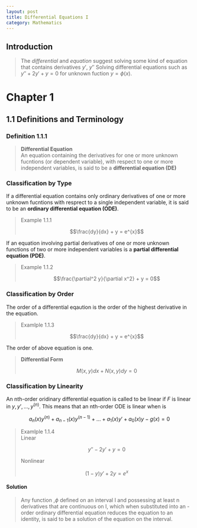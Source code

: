 ```yaml
---
layout: post
title: Differential Equations I
category: Mathematics
---
```


## Introduction
>The *differential* and *equation* suggest solving some kind of equation that contains derivatives $y'$, $y''$
> Solving differential equations such as $y'' + 2y' + y = 0$ for unknown fuction $y = \phi\left(x\right)$.

# Chapter 1

## 1.1 Definitions and Terminology

### Definition 1.1.1
>**Differential Equation**\
>An equation containing the derivatives for one or more unknown fucntions (or dependent variable), with respect to one or more independent variables, is said to be a **differential equation (DE)**


### Classification by Type
If a differential equation contains only ordinary derivatives of one or more unknown fucntions with resprect to a single independent variable, it is said to be an **ordinary differential equation (ODE)**.
> Example 1.1.1
> 
> $$\frac{dy}{dx} + y = e^{x}$$


If an equation involving partial derivatives of one or more unknown functions of two or more independent variables is a **partial differential equation (PDE)**.
> Example 1.1.2
> 
> $$\frac{\partial^2 y}{\partial x^2} + y = 0$$

### Classification by Order
The order of a differential eqaution is the order of the highest derivative in the equation.
> Examlple 1.1.3
> 
> $$\frac{dy}{dx} + y = e^{x}$$

The order of above equation is one.

> **Differential Form**
>
>$$M(x,y)dx + N(x,y)dy = 0$$

### Classification by Linearity
An nth-order oridinary differential equation is called to be linear if *F* is linear in $y,y',...,y^{(n)}$. This means that an nth-order ODE is linear when is

$$ a_n(x)y^{(n)}+a_{n-1}(x)y^{(n-1)} + ... +a_1(x)y'+a_0(x)y - g(x) = 0$$


> Examlple 1.1.4\
> Linear
> 
> $$y'' -2y' + y = 0$$
> 
> Nonlinear
> 
> $$(1-y)y' +2y = e^{x}$$


#### Solution
>Any function ,$\phi$ defined on an interval I and possessing at least n derivatives that are continuous on I, which when substituted into an -order ordinary differential equation reduces the equation to an identity, is said to be a solution of the equation on the interval.